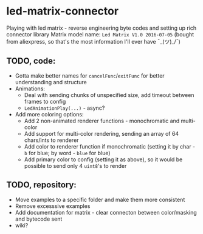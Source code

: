 # led-matrix-connector
Playing with led matrix - reverse engineering byte codes and setting up rich connector library
Matrix model name: `Led Matrix V1.0 2016-07-05` (bought from aliexpress, so that's the most information I'll ever have ¯\_(ツ)_/¯)


## TODO, code:
* Gotta make better names for `cancelFunc`/`exitFunc` for better understanding and structure
* Animations:
  * Deal with sending chunks of unspecified size, add timeout between frames to config
  * `LedAnimationPlay(...)` - async?
* Add more coloring options:
  * Add 2 non-animated renderer functions - monochromatic and multi-color
  * Add support for multi-color rendering, sending an array of 64 chars/ints to renderer
  * Add color to renderer function if monochromatic (setting it by char - `b` for blue; by word - `blue` for blue)
  * Add primary color to config (setting it as above), so it would be possible to send only 4 `uint8`'s to render


## TODO, repository:
* Move examples to a specific folder and make them more consistent
* Remove excesssive examples
* Add documentation for matrix - clear connecton between color/masking and bytecode sent
* wiki?
